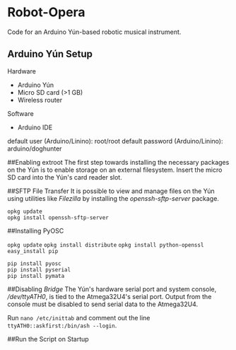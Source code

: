 # Robot-Opera
Code for an Arduino Yún-based robotic musical instrument.

## Arduino Yún Setup
Hardware
- Arduino Yún
- Micro SD card (>1 GB)
- Wireless router

Software
- Arduino IDE

default user (Arduino/Linino): root/root
default password (Arduino/Linino): arduino/doghunter


##Enabling extroot
The first step towards installing the necessary packages on the Yún is to enable storage on an external filesystem. Insert the micro SD card into the Yún's card reader slot. 




##SFTP File Transfer
It is possible to view and manage files on the Yún using utilities like *Filezilla* by installing the *openssh-sftp-server* package.
```
opkg update
opkg install openssh-sftp-server
```

##Installing PyOSC


`opkg update`
`opkg install distribute`
`opkg install python-openssl`
`easy_install pip`

```
pip install pyosc
pip install pyserial
pip install pymata
```


##Disabling *Bridge*
The Yún's hardware serial port and system console, */dev/ttyATH0*, is tied to the Atmega32U4's serial port. Output from the console must be disabled to send serial data to the Atmega32U4.

Run `nano /etc/inittab` and comment out the line `ttyATH0::askfirst:/bin/ash --login`.

##Run the Script on Startup





